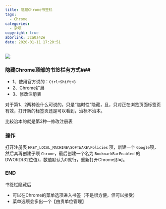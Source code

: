 ```yaml
---
title: 隐藏Chrome书签栏
tags:
  - Chrome
categories:
  - 杂项
copyright: true
abbrlink: 3ca0a42e
date: 2020-01-11 17:20:51
---
```


![](https://ae01.alicdn.com/kf/H7b8f123b3b7c429ea12026ac5ba07e60Y.jpg)
<!--more-->

### 隐藏Chrome顶部的书签栏有方式###

- 1、使用官方说的：`Ctrl+Shift+B`
- 2、Chrome扩展
- 3、修改注册表

对于第1、2两种没什么可说的，只是“临时性”隐藏，且，只对正在浏览页面标签页有效，打开新的标签页还是可以看到，治标不治本。

比较治本的就是第3种--修改注册表

### 操作 ###

打开注册表 `HKEY_LOCAL_MACHINE\SOFTWARE\Policies` 项，新建一个 `Google`项，然后其再创建子项 `Chrome`，最后创建一个名为 `BookmarkBarEnabled` 的 DWORD(32位值)，数值默认为0就行，重新打开Chrome即可。

### END ###

书签栏隐藏后

- 可以在Chrome的菜单选项进入书签（不是很方便，但可以接受）
- 菜单选项会多出一个【由贵单位管理】